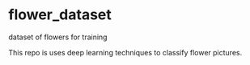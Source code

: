 # flower_dataset
dataset of flowers for training

This repo is uses deep learning techniques to classify flower pictures.
